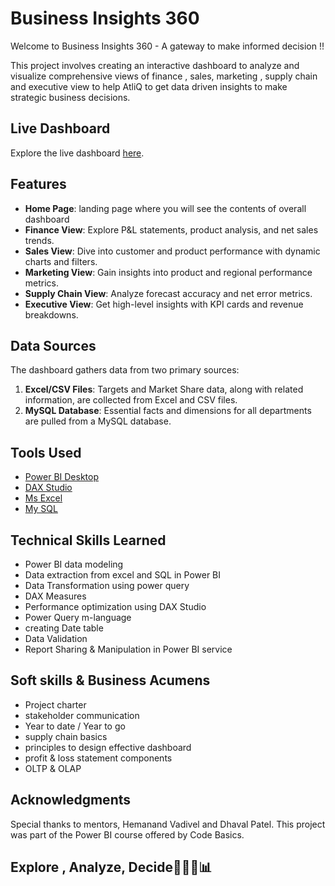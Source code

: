 # Business Insights 360

Welcome to Business Insights 360 - A gateway to make informed decision !!

This project involves creating an interactive dashboard to analyze and visualize comprehensive views of finance , sales, marketing , supply chain and executive view to help AtliQ to get data driven insights to make strategic business decisions.

## Live Dashboard

Explore the live dashboard [here](https://app.powerbi.com/view?r=eyJrIjoiMTQ0NTYxYWMtNmUyMy00MDJmLTkxMzMtZWQ1NzM5YzkyMjBjIiwidCI6ImM2ZTU0OWIzLTVmNDUtNDAzMi1hYWU5LWQ0MjQ0ZGM1YjJjNCJ9).

## Features

- **Home Page**: landing page where you will see the contents of overall dashboard
- **Finance View**: Explore P&L statements, product analysis, and net sales trends.
- **Sales View**: Dive into customer and product performance with dynamic charts and filters.
- **Marketing View**: Gain insights into product and regional performance metrics.
- **Supply Chain View**: Analyze forecast accuracy and net error metrics.
- **Executive View**: Get high-level insights with KPI cards and revenue breakdowns.

## Data Sources

The dashboard gathers data from two primary sources:

1. **Excel/CSV Files**: Targets and Market Share data, along with related information, are collected from Excel and CSV files.
2. **MySQL Database**: Essential facts and dimensions for all departments are pulled from a MySQL database.

## Tools Used
- [Power BI Desktop](https://powerbi.microsoft.com/desktop/)
- [DAX Studio](https://daxstudio.org/)
- [Ms Excel](https://www.microsoft.com/en-in/microsoft-365/excel)
- [My SQL](https://www.mysql.com/)

## Technical Skills Learned

- Power BI data modeling
- Data extraction from excel and SQL in Power BI
- Data Transformation using power query
- DAX Measures
- Performance optimization using DAX Studio
- Power Query m-language
- creating Date table
- Data Validation
- Report Sharing & Manipulation in Power BI service

## Soft skills & Business Acumens

- Project charter
- stakeholder communication
- Year to date / Year to go
- supply chain basics
- principles to design effective dashboard
- profit & loss statement components
- OLTP & OLAP

## Acknowledgments
Special thanks to mentors, Hemanand Vadivel and Dhaval Patel. This project was part of the Power BI course offered by Code Basics.

## Explore , Analyze, Decide🚀👨‍💻📊


